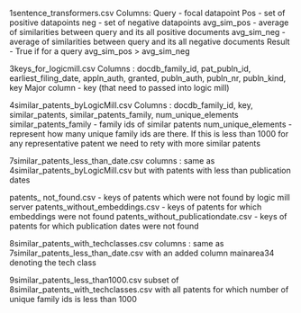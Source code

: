 1sentence_transformers.csv
Columns: 
Query - focal datapoint
Pos - set of positive datapoints
neg - set of negative datapoints
avg_sim_pos - average of similarities between query and its all positive documents
avg_sim_neg - average of similarities between query and its all negative documents
Result - True if for a query avg_sim_pos > avg_sim_neg

3keys_for_logicmill.csv
Columns : docdb_family_id, pat_publn_id, earliest_filing_date, appln_auth, granted, publn_auth, publn_nr, publn_kind, key
Major column - key (that need to passed into logic mill)

4similar_patents_byLogicMill.csv
Columns : docdb_family_id, key, similar_patents, similar_patents_family, num_unique_elements
similar_patents_family - family ids of similar patents
num_unique_elements - represent how many unique family ids are there. If this is less than 1000 for any representative patent we need to rety with more similar patents

7similar_patents_less_than_date.csv
columns : same as 4similar_patents_byLogicMill.csv but with patents with less than publication dates

patents_ not_found.csv - keys of patents which were not found by logic mill server
patents_without_embeddings.csv - keys of patents for which embeddings were not found
patents_without_publicationdate.csv - keys of patents for which publication dates were not found

8similar_patents_with_techclasses.csv
columns : same as 7similar_patents_less_than_date.csv with an added column mainarea34 denoting the tech class

9similar_patents_less_than1000.csv
subset of 8similar_patents_with_techclasses.csv with all patents for which number of unique family ids is less than 1000
